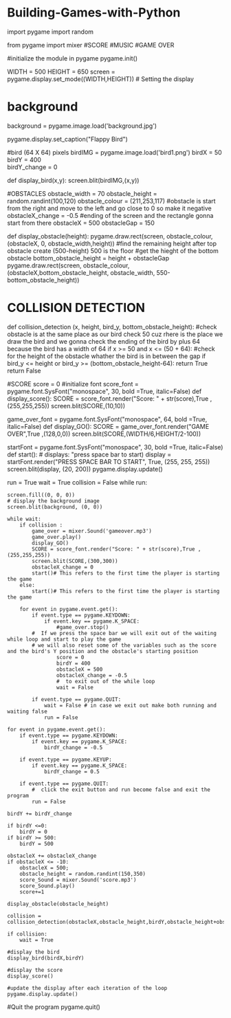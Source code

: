 # Building-Games-with-Python

import pygame
import random

from pygame import mixer
#SCORE
#MUSIC
#GAME OVER

#initialize the module in pygame
pygame.init()

WIDTH = 500
HEIGHT = 650
screen = pygame.display.set_mode((WIDTH,HEIGHT))  # Setting the display

# background
background = pygame.image.load('background.jpg')

pygame.display.set_caption("Flappy Bird")

#bird (64 X 64) pixels
birdIMG = pygame.image.load('bird1.png')
birdX = 50
birdY = 400   
birdY_change = 0

def display_bird(x,y):
    screen.blit(birdIMG,(x,y))

#OBSTACLES
obstacle_width = 70 
obstacle_height = random.randint(100,120)
obstacle_colour = (211,253,117)
#obstacle is start from the right and move to the left and go close to 0 so make it negative 
obstacleX_change = -0.5
#ending of the screen and the rectangle gonna start from there 
obstacleX = 500
obstacleGap = 150

def display_obstacle(height):
    pygame.draw.rect(screen, obstacle_colour, (obstacleX, 0, obstacle_width,height))
    #find the remaining height after top obstacle create (500-height) 500 is the floor 
    #get the hieght of the bottom obstacle 
    bottom_obstacle_height = height + obstacleGap
    pygame.draw.rect(screen, obstacle_colour, (obstacleX,bottom_obstacle_height, obstacle_width, 550-bottom_obstacle_height))

# COLLISION DETECTION
def collision_detection (x, height, bird_y, bottom_obstacle_height):
    #check obstacle is at the same place as our bird check 50 cuz rhere is the place we draw the bird and we gonna check the ending of the bird by plus 64 because the bird has a width of 64
    if x >= 50 and x <= (50 + 64):
        #check for the height of the obstacle whather the bird is in between the gap
        if bird_y <= height or bird_y >= (bottom_obstacle_height-64):
            return True
    return False

#SCORE
score = 0 
#initialize font
score_font = pygame.font.SysFont("monospace", 30, bold =True, italic=False)
def display_score():
    SCORE = score_font.render("Score: " + str(score),True ,(255,255,255))
    screen.blit(SCORE,(10,10))

game_over_font = pygame.font.SysFont("monospace", 64, bold =True, italic=False)
def display_GO():
    SCORE = game_over_font.render("GAME OVER",True ,(128,0,0))
    screen.blit(SCORE,(WIDTH/6,HEIGHT/2-100))

startFont = pygame.font.SysFont("monospace", 30, bold =True, italic=False)
def start():
    # displays: "press space bar to start)
    display = startFont.render("PRESS SPACE BAR TO START", True, (255, 255, 255))
    screen.blit(display, (20, 200))
    pygame.display.update()


run = True
wait = True
collision = False
while run:

    screen.fill((0, 0, 0))
    # display the background image
    screen.blit(background, (0, 0))

    while wait:
        if collision :
            game_over = mixer.Sound('gameover.mp3')
            game_over.play()
            display_GO()
            SCORE = score_font.render("Score: " + str(score),True ,(255,255,255))
            screen.blit(SCORE,(300,300))
            obstacleX_change = 0
            start()# This refers to the first time the player is starting the game
        else:
            start()# This refers to the first time the player is starting the game
            
        for event in pygame.event.get():
            if event.type == pygame.KEYDOWN:
                if event.key == pygame.K_SPACE:
                    #game_over.stop()
            #  If we press the space bar we will exit out of the waiting while loop and start to play the game
            # we will also reset some of the variables such as the score and the bird's Y position and the obstacle's starting position
                    score = 0
                    birdY = 400
                    obstacleX = 500
                    obstacleX_change = -0.5
                    #  to exit out of the while loop
                    wait = False

            if event.type == pygame.QUIT:
                wait = False # in case we exit out make both running and waiting false
                run = False

    for event in pygame.event.get():
        if event.type == pygame.KEYDOWN:
            if event.key == pygame.K_SPACE:
                birdY_change = -0.5
                
        if event.type == pygame.KEYUP:
            if event.key == pygame.K_SPACE:
                birdY_change = 0.5
                
        if event.type == pygame.QUIT:
            #  click the exit button and run become false and exit the program
            run = False

    birdY += birdY_change

    if birdY <=0:
        birdY = 0
    if birdY >= 500:
        birdY = 500

    obstacleX += obstacleX_change
    if obstacleX <= -10:
        obstacleX = 500;
        obstacle_height = random.randint(150,350)
        score_Sound = mixer.Sound('score.mp3')
        score_Sound.play()
        score+=1

    display_obstacle(obstacle_height)

    collision = collision_detection(obstacleX,obstacle_height,birdY,obstacle_height+obstacleGap)

    if collision:
        wait = True
    
    #display the bird
    display_bird(birdX,birdY)

    #display the score
    display_score()

    #update the display after each iteration of the loop
    pygame.display.update()


#Quit the program
pygame.quit()
